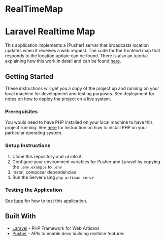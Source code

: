 # RealTimeMap



# Laravel Realtime Map

This application implements a [Pusher] server that broadcasts location updates when it receives a web request. The code for the frontend map that responds to the location update can be found. There is also an tutorial explaining how this work in detail and can be found [here](https://pusher.com/tutorials/realtime-map-laravel/).

## Getting Started

These instructions will get you a copy of the project up and running on your local machine for development and testing purposes. See deployment for notes on how to deploy the project on a live system.

### Prerequisites
You would need to have PHP installed on your local machine to have this project running.
See [here](http://php.net/manual/en/install.php) for instruction on how to install PHP on your particular operating system.

### Setup Instructions
1. Clone this repository and `cd` into it.
2. Configure your environment variables for Pusher and Laravel by copying the `.env.example` to `.env`
5. Install composer dependencies
4. Run the Server using `php artisan serve`

### Testing the Application
See [here](https://github.com/perfectmak/angular-realtime-map#3-test-the-application) for how to test this application.


## Built With
* [Laravel](https://laravel.com/) - PHP Framework for Web Artisans
* [Pusher](https://pusher.com/) - APIs to enable devs building realtime features
